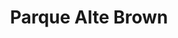 ---
title: "Parque Alte Brown"
url: /ciudad-autonoma-de-buenos-aires/parque-alte-brown/
shop: exterior
---